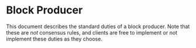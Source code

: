 # Block Producer

This document describes the standard duties of a block producer.
Note that these are _not_ consensus rules, and clients are free to implement or not implement these duties as they choose.
